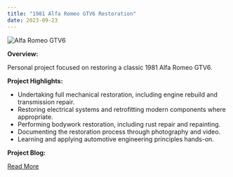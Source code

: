 ```yaml
---
title: "1981 Alfa Romeo GTV6 Restoration"
date: 2023-09-23
---
```


![Alfa Romeo GTV6](/images/projects/alfa-romeo-gtv6.jpg)

**Overview:**

Personal project focused on restoring a classic 1981 Alfa Romeo GTV6.

**Project Highlights:**

- Undertaking full mechanical restoration, including engine rebuild and transmission repair.
- Restoring electrical systems and retrofitting modern components where appropriate.
- Performing bodywork restoration, including rust repair and repainting.
- Documenting the restoration process through photography and video.
- Learning and applying automotive engineering principles hands-on.

**Project Blog:**

[Read More](#) <!-- Replace with actual link if you have a blog -->
